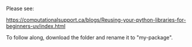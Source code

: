 Please see:

https://computationalsupport.ca/blogs/Reusing-your-python-libraries-for-beginners-uv/index.html

To follow along, download the folder and rename it to "my-package".
